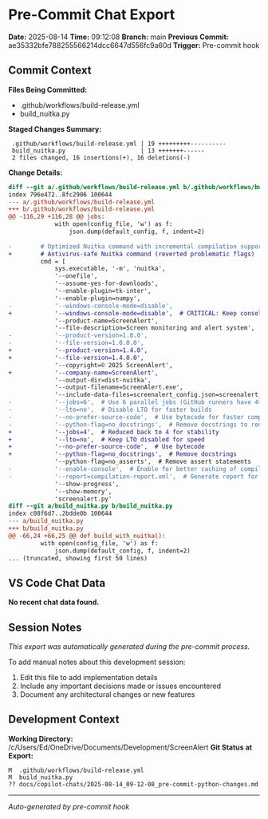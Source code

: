 # Pre-Commit Chat Export

**Date:** 2025-08-14
**Time:** 09:12:08
**Branch:** main
**Previous Commit:** ae35332bfe788255566214dcc6647d556fc9a60d
**Trigger:** Pre-commit hook

## Commit Context

**Files Being Committed:**
- .github/workflows/build-release.yml
- build_nuitka.py

**Staged Changes Summary:**
```
 .github/workflows/build-release.yml | 19 +++++++++----------
 build_nuitka.py                     | 13 +++++++------
 2 files changed, 16 insertions(+), 16 deletions(-)
```

**Change Details:**
```diff
diff --git a/.github/workflows/build-release.yml b/.github/workflows/build-release.yml
index 796e472..8fc2906 100644
--- a/.github/workflows/build-release.yml
+++ b/.github/workflows/build-release.yml
@@ -116,29 +116,28 @@ jobs:
             with open(config_file, 'w') as f:
                 json.dump(default_config, f, indent=2)
         
-        # Optimized Nuitka command with incremental compilation support
+        # Antivirus-safe Nuitka command (reverted problematic flags)
         cmd = [
             sys.executable, '-m', 'nuitka',
             '--onefile',
             '--assume-yes-for-downloads',
             '--enable-plugin=tk-inter',
             '--enable-plugin=numpy', 
-            '--windows-console-mode=disable',
+            '--windows-console-mode=disable',  # CRITICAL: Keep console disabled for AV safety
             '--product-name=ScreenAlert',
             '--file-description=Screen monitoring and alert system',
-            '--product-version=1.0.0',
-            '--file-version=1.0.0.0',
+            '--product-version=1.4.0',
+            '--file-version=1.4.0.0',
             '--copyright=© 2025 ScreenAlert',
+            '--company-name=ScreenAlert',
             '--output-dir=dist-nuitka',
             '--output-filename=ScreenAlert.exe',
             '--include-data-files=screenalert_config.json=screenalert_config.json',
-            '--jobs=6',  # Use 6 parallel jobs (GitHub runners have 4+ cores)
-            '--lto=no',  # Disable LTO for faster builds  
-            '--no-prefer-source-code',  # Use bytecode for faster compilation
-            '--python-flag=no_docstrings',  # Remove docstrings to reduce size/time
+            '--jobs=4',  # Reduced back to 4 for stability
+            '--lto=no',  # Keep LTO disabled for speed
+            '--no-prefer-source-code',  # Use bytecode
+            '--python-flag=no_docstrings',  # Remove docstrings
             '--python-flag=no_asserts',  # Remove assert statements
-            '--enable-console',  # Enable for better caching of compilation units
-            '--report=compilation-report.xml',  # Generate report for debugging
             '--show-progress',
             '--show-memory',
             'screenalert.py'
diff --git a/build_nuitka.py b/build_nuitka.py
index c08f6d7..2bdde0b 100644
--- a/build_nuitka.py
+++ b/build_nuitka.py
@@ -66,24 +66,25 @@ def build_with_nuitka():
         with open(config_file, 'w') as f:
             json.dump(default_config, f, indent=2)
... (truncated, showing first 50 lines)
```

## VS Code Chat Data

**No recent chat data found.**


## Session Notes

*This export was automatically generated during the pre-commit process.*

To add manual notes about this development session:
1. Edit this file to add implementation details
2. Include any important decisions made or issues encountered
3. Document any architectural changes or new features

## Development Context

**Working Directory:** /c/Users/Ed/OneDrive/Documents/Development/ScreenAlert
**Git Status at Export:**
```
M  .github/workflows/build-release.yml
M  build_nuitka.py
?? docs/copilot-chats/2025-08-14_09-12-08_pre-commit-python-changes.md
```

---
*Auto-generated by pre-commit hook*
